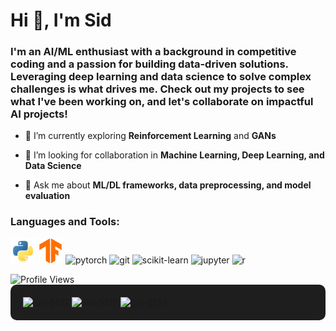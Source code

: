 <h1 align="left">Hi 👋, I'm Sid</h1>
<h3 align="left">I'm an AI/ML enthusiast with a background in competitive coding and a passion for building data-driven solutions. Leveraging deep learning and data science to solve complex challenges is what drives me. Check out my projects to see what I've been working on, and let's collaborate on impactful AI projects!</h3>

- 🌱 I’m currently exploring **Reinforcement Learning** and **GANs**

- 🤝 I’m looking for collaboration in **Machine Learning, Deep Learning, and Data Science**

- 💬 Ask me about **ML/DL frameworks, data preprocessing, and model evaluation**

<h3 align="left">Languages and Tools:</h3>

<p align="left">  
  <img src="https://raw.githubusercontent.com/devicons/devicon/master/icons/python/python-original.svg" alt="python" width="40" height="40"/>
  <img src="https://raw.githubusercontent.com/devicons/devicon/master/icons/tensorflow/tensorflow-original.svg" alt="tensorflow" width="40" height="40"/> 
  <img src="https://upload.wikimedia.org/wikipedia/commons/1/10/PyTorch_logo_icon.svg" alt="pytorch" width="40" height="40"/> 
  <img src="https://upload.wikimedia.org/wikipedia/commons/3/3f/Git_icon.svg" alt="git" width="40" height="40"/> 
  <img src="https://upload.wikimedia.org/wikipedia/commons/0/05/Scikit_learn_logo_small.svg" alt="scikit-learn" width="40" height="40"/> 
  <img src="https://upload.wikimedia.org/wikipedia/commons/3/38/Jupyter_logo.svg" alt="jupyter" width="40" height="40"/> 
  <img src="https://upload.wikimedia.org/wikipedia/commons/1/1b/R_logo.svg" alt="r" width="40" height="40"/> 
</p>

<!-- Profile Views Badge -->
<img src="https://komarev.com/ghpvc/?username=Sid-5137&color=blueviolet" alt="Profile Views">

<div style="background-color: #1e1e1e; padding: 20px; border-radius: 10px;">
  
  <!-- GitHub Stats -->
  <img src="https://github-readme-stats.vercel.app/api?username=Sid-5137&show_icons=true&locale=en&theme=tokyonight" alt="Sid-5137" height="195" />
  
  <!-- Top Languages -->
  <img src="https://github-readme-stats.vercel.app/api/top-langs?username=Sid-5137&show_icons=true&locale=en&layout=compact&theme=tokyonight" alt="Sid-5137" height="195" />

  <!-- GitHub Profile Trophy -->
  <a href="https://github.com/ryo-ma/github-profile-trophy">
    <img src="https://github-profile-trophy.vercel.app/?username=Sid-5137&theme=dracula&margin-w=15&margin-h=15" alt="Sid-5137" height="195" />
  </a>

</div>
